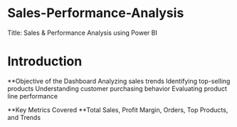 # Sales-Performance-Analysis
Title: Sales &amp; Performance Analysis using Power BI
# Introduction
**Objective of the Dashboard
Analyzing sales trends Identifying top-selling products
Understanding customer purchasing behavior
Evaluating product line performance

**Key Metrics Covered
**Total Sales, Profit Margin, Orders, Top Products, and Trends



